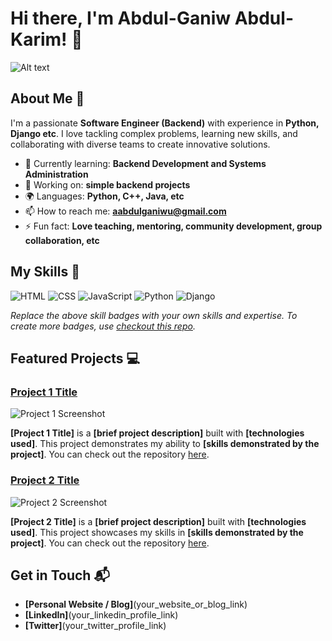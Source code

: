 # Hi there, I'm Abdul-Ganiw Abdul-Karim! 👋

![Alt text]([https://verpex.com/assets/uploads/images/blog/How-to-become-a-Backend-Developer.jpg?v=1665484477)


## About Me 🚀

I'm a passionate **Software Engineer (Backend)** with experience in **Python, Django etc**. I love tackling complex problems, learning new skills, and collaborating with diverse teams to create innovative solutions.

- 🌱 Currently learning: **Backend Development and Systems Administration**
- 🔭 Working on: **simple backend projects**
- 🌍 Languages: **Python, C++, Java, etc**
- 📫 How to reach me: **aabdulganiwu@gmail.com**
- ⚡ Fun fact: **Love teaching, mentoring, community development, group collaboration, etc**

## My Skills 🧠

![HTML](https://img.shields.io/badge/-HTML-E34F26?style=flat-square&logo=html5&logoColor=white)
![CSS](https://img.shields.io/badge/-CSS-1572B6?style=flat-square&logo=css3&logoColor=white)
![JavaScript](https://img.shields.io/badge/-JavaScript-F7DF1E?style=flat-square&logo=javascript&logoColor=black)
![Python](https://img.shields.io/badge/-Python-61DAFB?style=flat-square&logo=react&logoColor=black)
![Django](https://img.shields.io/badge/-Django-339933?style=flat-square&logo=node.js&logoColor=white)

*Replace the above skill badges with your own skills and expertise. To create more badges, use [checkout this repo](https://github.com/alexandresanlim/Badges4-README.md-Profile).*

## Featured Projects 💻

### [Project 1 Title](project_1_link)

![Project 1 Screenshot](project_1_screenshot_url)

**[Project 1 Title]** is a **[brief project description]** built with **[technologies used]**. This project demonstrates my ability to **[skills demonstrated by the project]**. You can check out the repository [here](project_1_repository_link).

### [Project 2 Title](project_2_link)

![Project 2 Screenshot](project_2_screenshot_url)

**[Project 2 Title]** is a **[brief project description]** built with **[technologies used]**. This project showcases my skills in **[skills demonstrated by the project]**. You can check out the repository [here](project_2_repository_link).

## Get in Touch 📬

- **[Personal Website / Blog]**(your_website_or_blog_link)
- **[LinkedIn]**(your_linkedin_profile_link)
- **[Twitter]**(your_twitter_profile_link)


